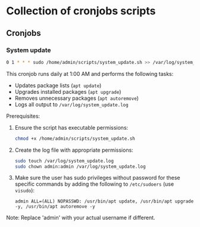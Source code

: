 # Collection of cronjobs scripts

## Cronjobs

### System update

```bash
0 1 * * * sudo /home/admin/scripts/system_update.sh >> /var/log/system_update.log 2>&1
```

This cronjob runs daily at 1:00 AM and performs the following tasks:

- Updates package lists (`apt update`)
- Upgrades installed packages (`apt upgrade`)
- Removes unnecessary packages (`apt autoremove`)
- Logs all output to `/var/log/system_update.log`

Prerequisites:

1. Ensure the script has executable permissions:

   ```bash
   chmod +x /home/admin/scripts/system_update.sh
   ```

2. Create the log file with appropriate permissions:

   ```bash
   sudo touch /var/log/system_update.log
   sudo chown admin:admin /var/log/system_update.log
   ```

3. Make sure the user has sudo privileges without password for these specific commands by adding the following to `/etc/sudoers` (use `visudo`):
   ```
   admin ALL=(ALL) NOPASSWD: /usr/bin/apt update, /usr/bin/apt upgrade -y, /usr/bin/apt autoremove -y
   ```

Note: Replace 'admin' with your actual username if different.

